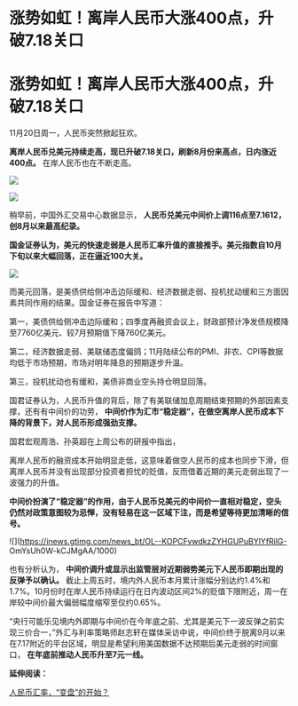 # 涨势如虹！离岸人民币大涨400点，升破7.18关口

# 涨势如虹！离岸人民币大涨400点，升破7.18关口

11月20日周一，人民币突然掀起狂欢。

**离岸人民币兑美元持续走高，现已升破7.18关口，刷新8月份来高点，日内涨近400点。** 在岸人民币也在不断走高。

![](https://inews.gtimg.com/news_bt/Oj1OLET3RW0Ahxm7erK5efLgmZJ2mrCNP7dDFGSbRtFRcAA/1000)

![](https://inews.gtimg.com/news_bt/O5MrG8NY0zd49WHWD8o9LKejIbegdlqS3g5yfBKUfQ14IAA/1000)

稍早前，中国外汇交易中心数据显示， **人民币兑美元中间价上调116点至7.1612，创8月以来最高纪录。**

**国金证券认为，美元的快速走弱是人民币汇率升值的直接推手。美元指数自10月下旬以来大幅回落，正在逼近100大关。**

![](https://inews.gtimg.com/news_bt/OL7ZXbuVlqSg0ofhviB2L5wSNKFUZSV0zKeTze0t5eHQEAA/1000)

而美元回落，是美债供给侧冲击边际缓和、经济数据走弱、投机扰动缓和三方面因素共同作用的结果。国金证券在报告中写道：

第一，美债供给侧冲击边际缓和；四季度再融资会议上，财政部预计净发债规模降至7760亿美元、较7月预期值下降760亿美元。

第二，经济数据走弱、美联储态度偏鸽；11月陆续公布的PMI、非农、CPI等数据均低于市场预期，市场对明年降息的预期逐步升温。

第三，投机扰动也有缓和，美债非商业空头持仓明显回落。

国君证券认为，人民币升值的背后，除了有美联储加息周期结束预期的外部因素支撑，还有有中间价的功劳，
**中间价作为汇市“稳定器”，在做空离岸人民币成本下降的背景下，对人民币形成强劲支撑。**

国君宏观周浩、孙英超在上周公布的研报中指出，

离岸人民币的融资成本开始明显走低，这意味着做空人民币的成本也同步下滑，但离岸人民币并没有出现部分投资者担忧的贬值，反而借着近期的美元走弱出现了一波强力的升值。

**中间价扮演了“稳定器”的作用，由于人民币兑美元的中间价一直相对稳定，空头仍然对政策意图较为忌惮，没有轻易在这一区域下注，而是希望等待更加清晰的信号。**

![](https://inews.gtimg.com/news_bt/OL--KOPCFvwdkzZYHGUPuBYlYfRilG-
OmYsUh0W-kCJMgAA/1000)

也有分析认为， **中间价调升或显示出监管层对近期弱势美元下人民币即期出现的反弹予以确认。**
截止上周五时，境内外人民币本月累计涨幅分别达约1.4%和1.7%。10月份时在岸人民币持续运行在日内波动区间2%的贬值下限附近，周一在岸较中间价最大偏弱幅度缩窄至仅约0.65%。

“央行可能乐见境内外即期与中间价在今年底之前、尤其是美元下一波反弹之前实现三价合一，”外汇与利率策略师赵志轩在媒体采访中说，中间价终于脱离9月以来在7.17附近的平台区域，明显是希望利用美国数据不达预期后美元走弱的时间窗口，
**在年底前推动人民币升至7元一线。**

**延伸阅读：**

[人民币汇率，“变盘”的开始？](https://news.qq.com/rain/a/20231119A049OV00)

